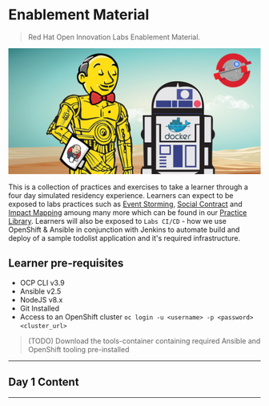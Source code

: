 # Enablement Material
> Red Hat Open Innovation Labs Enablement Material. 

![jenkins-docker-star-wars](./images/jenkins-docker-ocp-star-wars-kubes.jpg)

This is a collection of practices and exercises to take a learner through a four day simulated residency experience. Learners can expect to be exposed to labs practices such as [Event Storming](https://rht-labs.github.io/practice-library/practices/event-storming/), [Social Contract](https://rht-labs.github.io/practice-library/practices/social-contract/) and [Impact Mapping](https://rht-labs.github.io/practice-library/practices/impact-mapping/) amoung many more which can be found in our [Practice Library](https://rht-labs.github.io/practice-library/). Learners will also be exposed to `Labs CI/CD` - how we use OpenShift & Ansible in conjunction with Jenkins to automate build and deploy of a sample todolist application and it's required infrastructure.

## Learner pre-requisites
 - OCP CLI v3.9
 - Ansible v2.5
 - NodeJS v8.x
 - Git Installed
 - Access to an OpenShift cluster `oc login -u <username> -p <password> <cluster_url>`

> (TODO) Download the tools-container containing required Ansible and OpenShift tooling pre-installed

______

## Day 1 Content
<!-- links to slides here! -->

______
